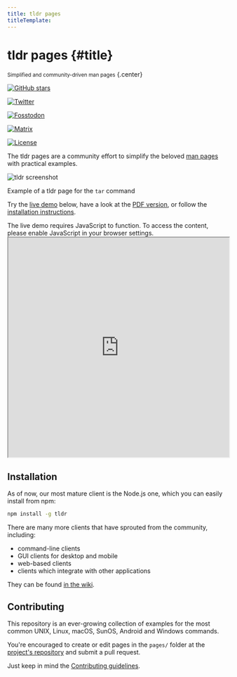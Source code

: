 ```yaml
---
title: tldr pages
titleTemplate: 
---
```


# tldr pages {#title}

<small>Simplified and community-driven man pages</small> {.center}

<section id="badges">

[![GitHub stars](https://img.shields.io/github/stars/tldr-pages/tldr.svg?logo=github#no-border#static)](https://github.com/tldr-pages/tldr)

[![Twitter](https://img.shields.io/badge/twitter-tldr__pages-%231DA1F2.svg#no-border#static)](https://twitter.com/tldr_pages)

[![Fosstodon](https://img.shields.io/badge/fosstodon-tldr__pages-blue#no-border#static)](https://fosstodon.org/@tldr_pages)

[![Matrix](https://img.shields.io/matrix/tldr-pages:matrix.org?label=chat+on+Matrix#no-border#static)](https://matrix.to/#/#tldr-pages:matrix.org)

[![License](https://img.shields.io/npm/l/tldr#no-border#static)](https://github.com/tldr-pages/tldr/blob/main/LICENSE.md)

</section>

The tldr pages are a community effort to simplify the beloved [man pages](https://en.wikipedia.org/wiki/Man_page) with practical examples.

![tldr screenshot](/assets/img/screenshot.png#static)
<figcaption>Example of a tldr page for the <code>tar</code> command</figcaption>

Try the [live demo](https://tldr.inbrowser.app) below, have a look at the [PDF version](/assets/tldr-book.pdf), or follow the [installation instructions](#installation).

<noscript>
The live demo requires JavaScript to function. To access the content, please enable JavaScript in your browser settings.
</noscript>

<iframe id="iframe" src="https://tldr.inbrowser.app/pages/common/tar" width="100%" height="500px"></iframe>

## Installation

As of now, our most mature client is the Node.js one, which you can easily install from npm:

```sh
npm install -g tldr
```

There are many more clients that have sprouted from the community, including:

- command-line clients
- GUI clients for desktop and mobile
- web-based clients
- clients which integrate with other applications

They can be found [in the wiki](https://github.com/tldr-pages/tldr/wiki/tldr-pages-clients).

## Contributing

This repository is an ever-growing collection of examples for the most common UNIX, Linux, macOS, SunOS, Android and Windows commands.

You're encouraged to create or edit pages in the `pages/` folder at the [project's repository](https://github.com/tldr-pages/tldr) and submit a pull request.

Just keep in mind the [Contributing guidelines](https://github.com/tldr-pages/tldr/blob/main/CONTRIBUTING.md).
